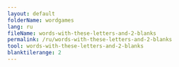 ```yaml
---
layout: default
folderName: wordgames
lang: ru
fileName: words-with-these-letters-and-2-blanks
permalink: /ru/words-with-these-letters-and-2-blanks
tool: words-with-these-letters-and-2-blanks
blanktilerange: 2
---
```

